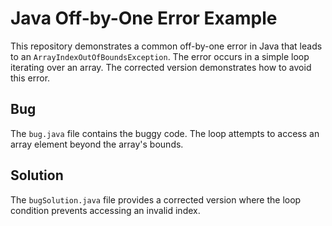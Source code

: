 # Java Off-by-One Error Example

This repository demonstrates a common off-by-one error in Java that leads to an `ArrayIndexOutOfBoundsException`.  The error occurs in a simple loop iterating over an array. The corrected version demonstrates how to avoid this error.

## Bug

The `bug.java` file contains the buggy code. The loop attempts to access an array element beyond the array's bounds. 

## Solution

The `bugSolution.java` file provides a corrected version where the loop condition prevents accessing an invalid index.